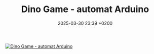 ﻿---
layout: post
title:  "Dino Game - automat Arduino"
date:   2025-03-30 23:39 +0200
categories: YouTube links
---

[![Dino Game - automat Arduino](https://img.youtube.com/vi/7CDoba2Lkh8/0.jpg)](https://www.youtube.com/shorts/7CDoba2Lkh8)
